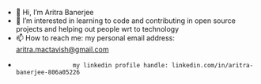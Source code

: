 - 👋 Hi, I’m Aritra Banerjee
- 👀 I’m interested in learning to code and contributing in open source projects and helping out people wrt to technology
- 📫 How to reach me: my personal email address: aritra.mactavish@gmail.com
-                     my linkedin profile handle: linkedin.com/in/aritra-banerjee-806a05226

<!---
AritraRyuzaki123/AritraRyuzaki123 is a ✨ special ✨ repository because its `README.md` (this file) appears on your GitHub profile.
You can click the Preview link to take a look at your changes.
--->
